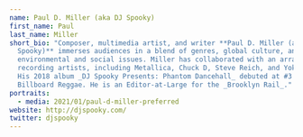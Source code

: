 ```yaml
---
name: Paul D. Miller (aka DJ Spooky)
first_name: Paul
last_name: Miller
short_bio: "Composer, multimedia artist, and writer **Paul D. Miller (aka DJ
  Spooky)** immerses audiences in a blend of genres, global culture, and
  environmental and social issues. Miller has collaborated with an array of
  recording artists, including Metallica, Chuck D, Steve Reich, and Yoko Ono.
  His 2018 album _DJ Spooky Presents: Phantom Dancehall_ debuted at #3 on
  Billboard Reggae. He is an Editor-at-Large for the _Brooklyn Rail_."
portraits:
  - media: 2021/01/paul-d-miller-preferred
website: http://djspooky.com/
twitter: djspooky
---
```

